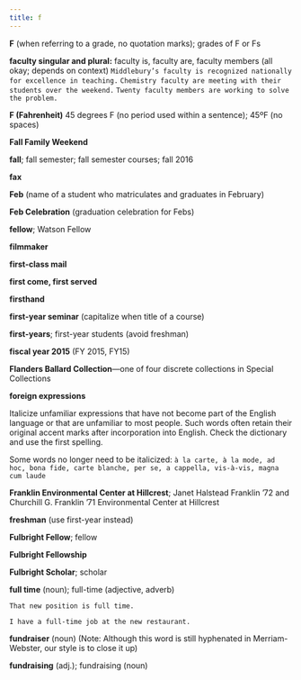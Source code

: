 ```yaml
---
title: f
---
```


**F** (when referring to a grade, no quotation marks); grades of F or Fs

**faculty singular and plural:** faculty is, faculty are, faculty members (all okay; depends on context) 
`Middlebury’s faculty is recognized nationally for excellence in teaching.` 
`Chemistry faculty are meeting with their students over the weekend.` 
`Twenty faculty members are working to solve the problem.`

**F (Fahrenheit)** 45 degrees F (no period used within a sentence); 45ºF (no spaces)

**Fall Family Weekend**

**fall**; fall semester; fall semester courses; fall 2016

**fax**

**Feb** (name of a student who matriculates and graduates in February)

**Feb Celebration** (graduation celebration for Febs)

**fellow**; Watson Fellow 

**filmmaker**

**first-class mail**

**first come, first served**

**firsthand**

**first-year seminar** (capitalize when title of a course)

**first-years**; first-year students (avoid freshman)

**fiscal year 2015** (FY 2015, FY15)

**Flanders Ballard Collection**—one of four discrete collections in Special Collections

**foreign expressions**

Italicize unfamiliar expressions that have not become part of the English language or that are unfamiliar to most people. Such words often retain their original accent marks after incorporation into English. Check the dictionary and use the first spelling.

Some words no longer need to be italicized: `à la carte, à la mode, ad hoc, bona fide, carte blanche, per se, a cappella, vis-à-vis, magna cum laude`

**Franklin Environmental Center at Hillcrest**; Janet Halstead Franklin ’72 and Churchill G. Franklin ’71 Environmental Center at Hillcrest

**freshman** (use first-year instead)

**Fulbright Fellow**; fellow

**Fulbright Fellowship**

**Fulbright Scholar**; scholar

**full time** (noun); full-time (adjective, adverb)

`That new position is full time. `

`I have a full-time job at the new restaurant.`

**fundraiser** (noun) (Note: Although this word is still hyphenated in Merriam-Webster, our style is to close it up)

**fundraising** (adj.); fundraising (noun)
